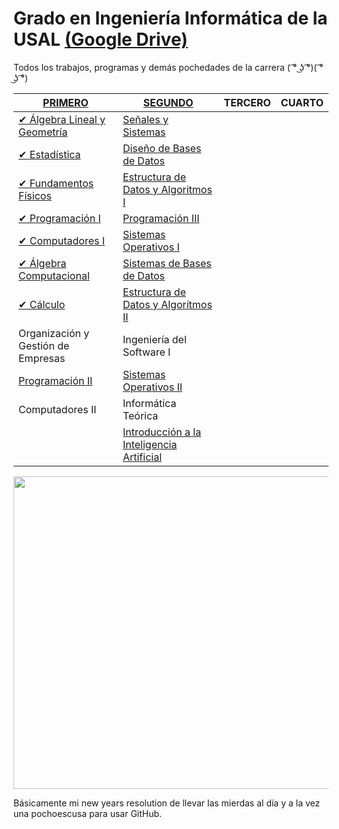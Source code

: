 # Grado en Ingeniería Informática de la USAL [(Google Drive)](https://drive.google.com/drive/u/0/folders/19zBYF3oeb41dm69fHakxX2dWlnnmLfL3)
Todos los trabajos, programas y demás pochedades de la carrera ( ͡° ͜ʖ ͡°)( ͡° ͜ʖ ͡°)

[PRIMERO](https://github.com/Z41D3L/ingenieria-informatica/tree/master/01-PRIMERO) | [SEGUNDO](https://github.com/Z41D3L/ingenieria-informatica/tree/master/02-SEGUNDO) | TERCERO | CUARTO
| ------- | ------- | ------- | ------- | 
| [✔ Álgebra Lineal y Geometría](https://github.com/Z41D3L/ingenieria-informatica/tree/master/01-PRIMERO/%C3%81LGEBRA%20LINEAL%20Y%20GEOMETR%C3%8DA) | [Señales y Sistemas](https://github.com/su1c1d3jerk/ingenieria-informatica-usal/tree/master/02-SEGUNDO/SE%C3%91ALES%20Y%20SISTEMAS)
| [✔ Estadística](https://github.com/Z41D3L/ingenieria-informatica/tree/master/01-PRIMERO/ESTAD%C3%8DSTICA) | [Diseño de Bases de Datos](https://github.com/Z41D3L/ingenieria-informatica/tree/master/02-SEGUNDO/DISE%C3%91O%20DE%20BASES%20DE%20DATOS)
| [✔ Fundamentos Físicos](https://github.com/Z41D3L/ingenieria-informatica/tree/master/01-PRIMERO/FUNDAMENTOS%20F%C3%8DSICOS) | [Estructura de Datos y Algoritmos I](https://github.com/su1c1d3jerk/ingenieria-informatica-usal/tree/master/02-SEGUNDO/ESTRUCTURA%20DE%20DATOS%20Y%20ALGOR%C3%8DTMOS%20I)
| [✔ Programación I](https://github.com/Z41D3L/ingenieria-informatica/tree/master/01-PRIMERO/PROGRAMACI%C3%93N%20I) | [Programación III](https://github.com/Z41D3L/ingenieria-informatica/tree/master/02-SEGUNDO/PROGRAMACI%C3%93N%20III)
| [✔ Computadores I](https://github.com/su1c1d3jerk/ingenieria-informatica-usal/tree/master/01-PRIMERO/COMPUTADORES%20I) | [Sistemas Operativos I](https://github.com/Z41D3L/ingenieria-informatica/tree/master/02-SEGUNDO/SISTEMAS%20OPERATIVOS%20I)
| [✔ Álgebra Computacional](https://github.com/su1c1d3jerk/ingenieria-informatica-usal/tree/master/01-PRIMERO/%C3%81LGEBRA%20COMPUTACI%C3%93NAL) | [Sistemas de Bases de Datos](https://github.com/su1c1d3jerk/ingenieria-informatica-usal/tree/master/02-SEGUNDO/SISTEMAS%20DE%20BASES%20DE%20DATOS)
| [✔ Cálculo](https://github.com/su1c1d3jerk/ingenieria-informatica-usal/tree/master/01-PRIMERO/C%C3%81LCULO) | [Estructura de Datos y Algorítmos II](https://github.com/su1c1d3jerk/ingenieria-informatica-usal/tree/master/02-SEGUNDO/ESTRUCTURA%20DE%20DATOS%20Y%20ALGOR%C3%8DTMOS%20II)
| Organización y Gestión de Empresas | Ingeniería del Software I
| [Programación II](https://github.com/Z41D3L/ingenieria-informatica/tree/master/01-PRIMERO/PROGRAMACI%C3%93N%20II) | [Sistemas Operativos II](https://github.com/su1c1d3jerk/ingenieria-informatica-usal/tree/master/02-SEGUNDO/SISTEMAS%20OPERATIVOS%20II)
| Computadores II | Informática Teórica
|| [Introducción a la Inteligencia Artificial](https://github.com/su1c1d3jerk/ingenieria-informatica-usal/tree/master/02-SEGUNDO/INTRODUCCI%C3%93N%20A%20LA%20INTELIGENCIA%20ARTIFICIAL)

<img src="https://i.imgur.com/vN5jG9r.gif" width="1000" height="500" />

Básicamente mi new years resolution de llevar las mierdas al día y a la vez una pochoescusa para usar GitHub.
